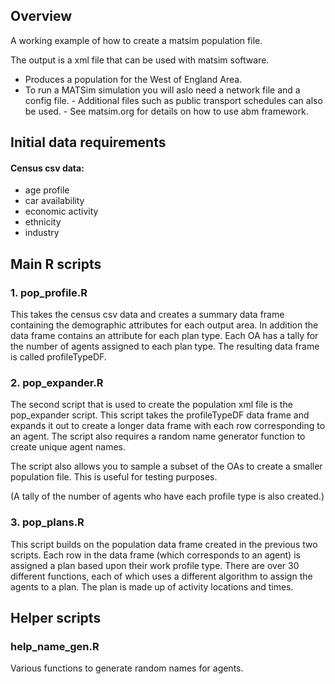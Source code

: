 ## Overview

A working example of how to create a matsim population file.

The output is a xml file that can be used with matsim software.  
- Produces a population for the West of England Area.  
- To run a MATSim simulation you will aslo need a network file and a
config file. - Additional files such as public transport schedules can
also be used. - See matsim.org for details on how to use abm framework.

## Initial data requirements

#### Census csv data:

-   age profile
-   car availability
-   economic activity
-   ethnicity
-   industry

## Main R scripts

### 1. pop\_profile.R

This takes the census csv data and creates a summary data frame
containing the demographic attributes for each output area. In addition
the data frame contains an attribute for each plan type. Each OA has a
tally for the number of agents assigned to each plan type. The resulting
data frame is called profileTypeDF.

### 2. pop\_expander.R

The second script that is used to create the population xml file is the
pop\_expander script. This script takes the profileTypeDF data frame and
expands it out to create a longer data frame with each row corresponding
to an agent. The script also requires a random name generator function
to create unique agent names.

The script also allows you to sample a subset of the OAs to create a
smaller population file. This is useful for testing purposes.

(A tally of the number of agents who have each profile type is also
created.)

### 3. pop\_plans.R

This script builds on the population data frame created in the previous
two scripts. Each row in the data frame (which corresponds to an agent)
is assigned a plan based upon their work profile type. There are over 30
different functions, each of which uses a different algorithm to assign
the agents to a plan. The plan is made up of activity locations and
times.

## Helper scripts

### help\_name\_gen.R

Various functions to generate random names for agents.
